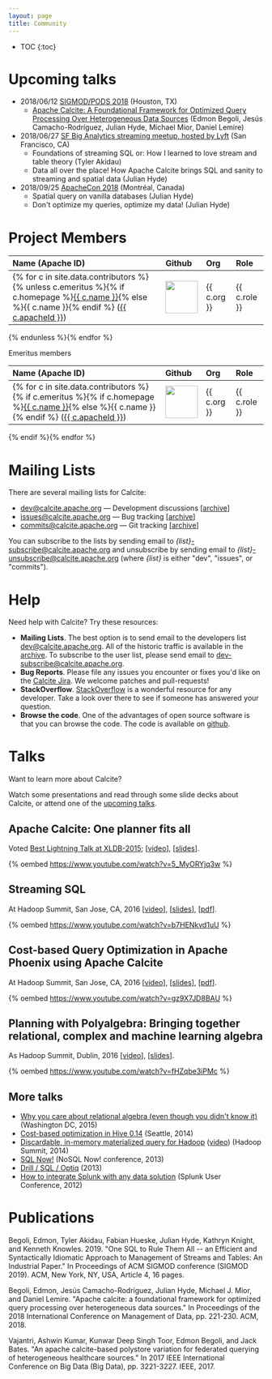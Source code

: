```yaml
---
layout: page
title: Community
---
```

<!--
{% comment %}
Licensed to the Apache Software Foundation (ASF) under one or more
contributor license agreements.  See the NOTICE file distributed with
this work for additional information regarding copyright ownership.
The ASF licenses this file to you under the Apache License, Version 2.0
(the "License"); you may not use this file except in compliance with
the License.  You may obtain a copy of the License at

http://www.apache.org/licenses/LICENSE-2.0

Unless required by applicable law or agreed to in writing, software
distributed under the License is distributed on an "AS IS" BASIS,
WITHOUT WARRANTIES OR CONDITIONS OF ANY KIND, either express or implied.
See the License for the specific language governing permissions and
limitations under the License.
{% endcomment %}
-->

* TOC
{:toc}

# Upcoming talks

* 2018/06/12 [SIGMOD/PODS 2018](https://sigmod2018.org/index.shtml) (Houston, TX)
  * [Apache Calcite: A Foundational Framework for Optimized Query
    Processing Over Heterogeneous Data
    Sources](https://sigmod2018.org/sigmod_industrial_list.shtml) (Edmon
    Begoli, Jesús Camacho-Rodríguez, Julian Hyde, Michael Mior, Daniel
    Lemire)
* 2018/06/27 [SF Big Analytics streaming meetup, hosted by Lyft](https://www.meetup.com/SF-Big-Analytics/)
  (San Francisco, CA)
  * Foundations of streaming SQL or: How I learned to love stream and
    table theory (Tyler Akidau)
  * Data all over the place! How Apache Calcite brings SQL and sanity to
    streaming and spatial data (Julian Hyde)
* 2018/09/25 [ApacheCon 2018](https://www.apachecon.com/acna18/) (Montréal, Canada)
  * Spatial query on vanilla databases (Julian Hyde)
  * Don't optimize my queries, optimize my data! (Julian Hyde)

# Project Members

Name (Apache ID) | Github | Org | Role
:--------------- | :----- | :-- | :---
{% for c in site.data.contributors %}{% unless c.emeritus %}{% if c.homepage %}<a href="{{ c.homepage }}">{{ c.name }}</a>{% else %}{{ c.name }}{% endif %} (<a href="http://people.apache.org/phonebook.html?uid={{ c.apacheId }}">{{ c.apacheId }}</a>) | <a href="http://github.com/{{ c.githubId }}"><img width="64" src="{% unless c.avatar %}http://github.com/{{ c.githubId }}.png{% else %}{{ c.avatar }}{% endunless %}"></a> | {{ c.org }} | {{ c.role }}
{% endunless %}{% endfor %}

Emeritus members

Name (Apache ID) | Github | Org | Role
:--------------- | :----- | :-- | :---
{% for c in site.data.contributors %}{% if c.emeritus %}{% if c.homepage %}<a href="{{ c.homepage }}">{{ c.name }}</a>{% else %}{{ c.name }}{% endif %} (<a href="http://people.apache.org/phonebook.html?uid={{ c.apacheId }}">{{ c.apacheId }}</a>) | <a href="http://github.com/{{ c.githubId }}"><img width="64" src="{% unless c.avatar %}http://github.com/{{ c.githubId }}.png{% else %}{{ c.avatar }}{% endunless %}"></a> | {{ c.org }} | {{ c.role }}
{% endif %}{% endfor %}

# Mailing Lists

There are several mailing lists for Calcite:

* [dev@calcite.apache.org](mailto:dev@calcite.apache.org) &mdash; Development discussions
  [[archive](https://mail-archives.apache.org/mod_mbox/calcite-dev/)]
* [issues@calcite.apache.org](mailto:issues@calcite.apache.org) &mdash; Bug tracking
  [[archive](https://mail-archives.apache.org/mod_mbox/calcite-issues/)]
* [commits@calcite.apache.org](mailto:commits@calcite.apache.org) &mdash; Git tracking
  [[archive](https://mail-archives.apache.org/mod_mbox/calcite-commits/)]

You can subscribe to the lists by sending email to
*{list}*-subscribe@calcite.apache.org and unsubscribe by sending email to
*{list}*-unsubscribe@calcite.apache.org (where *{list}* is either "dev", "issues", or "commits").

# Help

Need help with Calcite? Try these resources:

* **Mailing Lists**.
  The best option is to send email to the developers list
  [dev@calcite.apache.org](mailto:dev@calcite.apache.org). All
  of the historic traffic is available in the
  [archive](http://mail-archives.apache.org/mod_mbox/calcite-dev/). To
  subscribe to the user list, please send email to
  [dev-subscribe@calcite.apache.org](mailto:dev-subscribe@calcite.apache.org).
* **Bug Reports**.
  Please file any issues you encounter or fixes you'd like on the
  [Calcite Jira](https://issues.apache.org/jira/browse/CALCITE). We welcome
  patches and pull-requests!
* **StackOverflow**.
  [StackOverflow](http://stackoverflow.com/questions/tagged/calcite) is a wonderful resource for
  any developer. Take a look over there to see if someone has answered
  your question.
* **Browse the code**.
  One of the advantages of open source software is that you can browse the code.
  The code is available on [github](https://github.com/apache/calcite/tree/master).

# Talks

Want to learn more about Calcite?

Watch some presentations and read through some slide decks about
Calcite, or attend one of the [upcoming talks](#upcoming-talks).

## Apache Calcite: One planner fits all

Voted [Best Lightning Talk at XLDB-2015](http://www.xldb.org/archives/2015/05/best-lightning-talks-selected/);
[[video](https://www.youtube.com/watch?v=5_MyORYjq3w)],
[[slides](http://www.slideshare.net/julianhyde/apache-calcite-one-planner-fits-all)].

{% oembed https://www.youtube.com/watch?v=5_MyORYjq3w %}

## Streaming SQL

At Hadoop Summit, San Jose, CA, 2016
[[video](https://www.youtube.com/watch?v=b7HENkvd1uU)],
[[slides](http://www.slideshare.net/julianhyde/streaming-sql-63554778)],
[[pdf](https://github.com/julianhyde/share/blob/master/slides/calcite-streaming-sql-san-jose-2016.pdf?raw=true)].

{% oembed https://www.youtube.com/watch?v=b7HENkvd1uU %}

## Cost-based Query Optimization in Apache Phoenix using Apache Calcite

At Hadoop Summit, San Jose, CA, 2016
[[video](https://www.youtube.com/watch?v=gz9X7JD8BAU)],
[[slides](http://www.slideshare.net/julianhyde/costbased-query-optimization-in-apache-phoenix-using-apache-calcite)],
[[pdf](https://github.com/julianhyde/share/blob/master/slides/phoenix-on-calcite-hadoop-summit-2016.pdf?raw=true)].

{% oembed https://www.youtube.com/watch?v=gz9X7JD8BAU %}

## Planning with Polyalgebra: Bringing together relational, complex and machine learning algebra

As Hadoop Summit, Dublin, 2016
[[video](https://www.youtube.com/watch?v=fHZqbe3iPMc)],
[[slides](http://www.slideshare.net/julianhyde/planning-with-polyalgebra-bringing-together-relational-complex-and-machine-learning-algebra)].

{% oembed https://www.youtube.com/watch?v=fHZqbe3iPMc %}

## More talks

* <a href="https://github.com/julianhyde/share/blob/master/slides/calcite-algebra-edw-2015.pdf?raw=true">Why you care about relational algebra (even though you didn't know it)</a> (Washington DC, 2015)
* <a href="https://github.com/julianhyde/share/blob/master/slides/hive-cbo-seattle-2014.pdf?raw=true">Cost-based optimization in Hive 0.14</a> (Seattle, 2014)
* <a href="https://github.com/julianhyde/share/blob/master/slides/dmmq-summit-2014.pdf?raw=true">Discardable, in-memory materialized query for Hadoop</a> (<a href="https://www.youtube.com/watch?v=CziGOa8GXqI">video</a>) (Hadoop Summit, 2014)
* <a href="https://github.com/julianhyde/share/blob/master/slides/optiq-nosql-now-2013.pdf?raw=true">SQL Now!</a> (NoSQL Now! conference, 2013)
* <a href="https://github.com/julianhyde/share/blob/master/slides/optiq-drill-user-group-2013.pdf?raw=true">Drill / SQL / Optiq</a> (2013)
* <a href="http://www.slideshare.net/julianhyde/how-to-integrate-splunk-with-any-data-solution">How to integrate Splunk with any data solution</a> (Splunk User Conference, 2012)

# Publications 

Begoli, Edmon, Tyler Akidau, Fabian Hueske, Julian Hyde, Kathryn Knight, and Kenneth Knowles. 2019. "One SQL to Rule Them All -- an Efficient and Syntactically Idiomatic Approach to Management of Streams and Tables: An Industrial Paper." In Proceedings of ACM SIGMOD conference (SIGMOD 2019). ACM, New York, NY, USA, Article 4, 16 pages.

Begoli, Edmon, Jesús Camacho-Rodríguez, Julian Hyde, Michael J. Mior, and Daniel Lemire. "Apache calcite: a foundational framework for optimized query processing over heterogeneous data sources." In Proceedings of the 2018 International Conference on Management of Data, pp. 221-230. ACM, 2018.

Vajantri, Ashwin Kumar, Kunwar Deep Singh Toor, Edmon Begoli, and Jack Bates. "An apache calcite-based polystore variation for federated querying of heterogeneous healthcare sources." In 2017 IEEE International Conference on Big Data (Big Data), pp. 3221-3227. IEEE, 2017.
